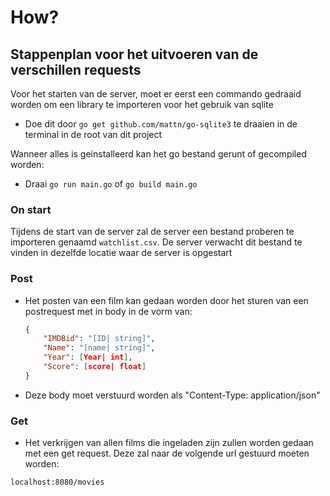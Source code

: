 # How?

## Stappenplan voor het uitvoeren van de verschillen requests

Voor het starten van de server, moet er eerst een commando gedraaid worden om een library te importeren voor het gebruik van sqlite
- Doe dit door `go get github.com/mattn/go-sqlite3` te draaien in de terminal in de root van dit project

Wanneer alles is geinstalleerd kan het go bestand gerunt of gecompiled worden:
- Draai `go run main.go` of `go build main.go`

### On start

Tijdens de start van de server zal de server een bestand proberen te importeren genaamd `watchlist.csv`. De server verwacht dit bestand te vinden in dezelfde locatie waar de server is opgestart

### Post

- Het posten van een film kan gedaan worden door het sturen van een postrequest met in body in de vorm van:
    ```JSON
    {
        "IMDBid": "[ID| string]",
        "Name": "[name| string]",
        "Year": [Year| int],
        "Score": [score| float]
    }
    ```

- Deze body moet verstuurd worden als "Content-Type: application/json"


### Get

- Het verkrijgen van allen films die ingeladen zijn zullen worden gedaan met een get request. Deze zal naar de volgende url gestuurd moeten worden:
```
localhost:8080/movies
```

